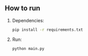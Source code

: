 ## How to run

1. Dependencies:
   ```bash
   pip install -r requirements.txt
   ```

2. Run:
   ```bash
   python main.py
   ```

